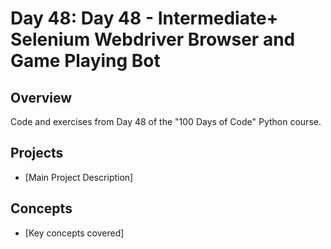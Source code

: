 # Day 48: Day 48 - Intermediate+ Selenium Webdriver Browser and Game Playing Bot

## Overview
Code and exercises from Day 48 of the "100 Days of Code" Python course.

## Projects
- [Main Project Description]

## Concepts
- [Key concepts covered]
